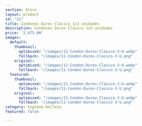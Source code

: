 ```yaml
---
section: Store
layout: product
id: "11"
title: Condones Durex Clásico 1x3 unidades
description: Condones Durex Clásico 1x3 unidades
price: '2,475.00'
images:
  default:
    thumbnail:
      optimized: "/images/11-Condon-Durex-Clasico-3-U.webp"
      fallback: "/images/11-Condon-Durex-Clasico-3-U.png"
    original:
      optimized: "/images/11-Condon-Durex-Clasico-3-U.webp"
      fallback: "/images/11-Condon-Durex-Clasico-3-U.png"
  featured:
    thumbnail:
      optimized: "/images/11-Condon-Durex-Clasico-3-U.webp"
      fallback: "/images/11-Condon-Durex-Clasico-3-U.png"
    original:
      optimized: "/images/11-Condon-Durex-Clasico-3-U.webp"
      fallback: "/images/11-Condon-Durex-Clasico-3-U.png"
category: higiene-belleza
featured: false

---
```

